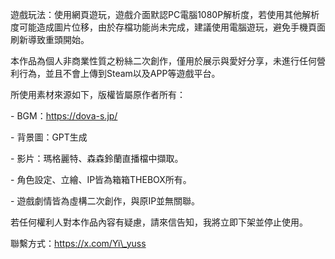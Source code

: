 遊戲玩法：使用網頁遊玩，遊戲介面默認PC電腦1080P解析度，若使用其他解析度可能造成圖片位移，由於存檔功能尚未完成，建議使用電腦遊玩，避免手機頁面刷新導致重頭開始。





本作品為個人非商業性質之粉絲二次創作，僅用於展示與愛好分享，未進行任何營利行為，並且不會上傳到Steam以及APP等遊戲平台。



所使用素材來源如下，版權皆屬原作者所有：

\- BGM：https://dova-s.jp/

\- 背景圖：GPT生成

\-    影片：瑪格麗特、森森鈴蘭直播檔中擷取。

\- 角色設定、立繪、IP皆為箱箱THEBOX所有。

\- 遊戲劇情皆為虛構二次創作，與原IP並無關聯。



若任何權利人對本作品內容有疑慮，請來信告知，我將立即下架並停止使用。



聯繫方式：https://x.com/Yi\_yuss





